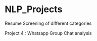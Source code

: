 # NLP_Projects
 Resume Screening of different categories
 
 Project 4 : Whatsapp Group Chat analysis

